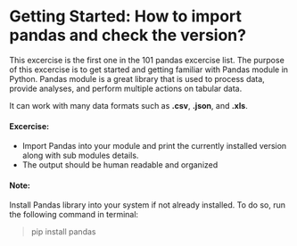 # Getting Started: How to import pandas and check the version?

This excercise is the first one in the 101 pandas excercise list. The purpose of this excercise is to get started and getting familiar with Pandas module in Python. Pandas module is a great library that is used to process data, provide analyses, and perform multiple actions on tabular data.

It can work with many data formats such as **.csv**, **.json**, and **.xls**.

#### Excercise:
- Import Pandas into your module and print the currently installed version along with sub modules details.
- The output should be human readable and organized

#### Note:
Install Pandas library into your system if not already installed. To do so, run the following command in terminal:

> pip install pandas
